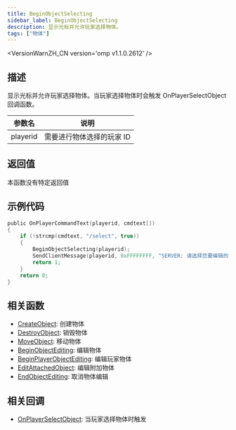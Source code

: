 ```yaml
---
title: BeginObjectSelecting
sidebar_label: BeginObjectSelecting
description: 显示光标并允许玩家选择物体。
tags: ["物体"]
---
```


<VersionWarnZH_CN version='omp v1.1.0.2612' />

## 描述

显示光标并允许玩家选择物体。当玩家选择物体时会触发 OnPlayerSelectObject 回调函数。

| 参数名   | 说明                      |
| -------- | ------------------------- |
| playerid | 需要进行物体选择的玩家 ID |

## 返回值

本函数没有特定返回值

## 示例代码

```c
public OnPlayerCommandText(playerid, cmdtext[])
{
    if (!strcmp(cmdtext, "/select", true))
    {
        BeginObjectSelecting(playerid);
        SendClientMessage(playerid, 0xFFFFFFFF, "SERVER: 请选择您要编辑的物体！");
        return 1;
    }
    return 0;
}
```

## 相关函数

- [CreateObject](CreateObject): 创建物体
- [DestroyObject](DestroyObject): 销毁物体
- [MoveObject](MoveObject): 移动物体
- [BeginObjectEditing](BeginObjectEditing): 编辑物体
- [BeginPlayerObjectEditing](BeginPlayerObjectEditing): 编辑玩家物体
- [EditAttachedObject](EditAttachedObject): 编辑附加物体
- [EndObjectEditing](EndObjectEditing): 取消物体编辑

## 相关回调

- [OnPlayerSelectObject](../callbacks/OnPlayerSelectObject): 当玩家选择物体时触发
